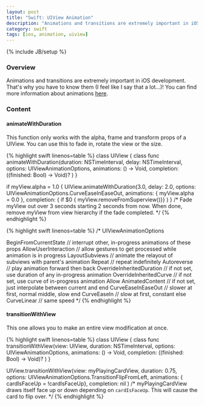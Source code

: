 ```yaml
---
layout: post
title: "Swift: UIView Animation"
description: "Animations and transitions are extremely important in iOS development. That's why you have to know them (I feel like I say that a lot...)! You can find more information about animations [here](http://www.raywenderlich.com/76200/basic-uiview-animation-swift-tutorial)."
category: swift
tags: [ios, animation, uiview]
---
```

{% include JB/setup %}

<!-- Overview -->
<h3>Overview</h3>

Animations and transitions are extremely important in iOS development. That's why you have to know them (I feel like I say that a lot...)! You can find more information about animations [here](http://www.raywenderlich.com/76200/basic-uiview-animation-swift-tutorial).

<!-- Content -->
<h3>Content</h3>

<!-- animateWithDuration -->
<h4>animateWithDuration</h4>

This function only works with the alpha, frame and transform props of a UIView. You can use this to fade in, rotate the view or the size.

<!-- Code _______________________________________-->
{% highlight swift linenos=table  %}
class UIView {
    class func animateWithDuration(duration: NSTimeInterval,
                                      delay: NSTimeInterval,
                                    options: UIViewAnimationOptions,
                                 animations: () -> Void,
                                 completion: ((finished: Bool) -> Void)? )
}

if myView.alpha = 1.0 {
    UIView.animateWithDuration(3.0,
                        delay: 2.0,
                      options: UIViewAnimationOptions.CurveEaseInEaseOut,
                   animations: { myView.alpha = 0.0 },
                   completion: { if $0 { myView.removeFromSuperview()}} )
}
/*
Fade myView out over 3 seconds starting 2 seconds from now.
When done, remove myView from view hierarchy if the fade completed.
 */
{% endhighlight %}
<!-- /Code ^^^^^^^^^^^^^^^^^^^^^^^^^^^^^^^^^^^^^^-->

<!-- Code _______________________________________-->
{% highlight swift linenos=table  %}
/*
UIViewAnimationOptions

  BeginFromCurrentState       // interrupt other, in-progress animations of these props
  AllowUserInteraction        // allow gestures to get processed while animation is in progress
  LayoutSubviews              // animate the relayout of subviews with parent's animation
  Repeat                      // repeat indefinitely
  Autoreverse                 // play animation forward then back
  OverrideInheritedDuration   // if not set, use duration of any in-progress animation
  OverrideInheritedCurve      // if not set, use curve of in-progress animation
  Allow AnimatedContent       // if not set, just interpolate between current and end
  CurveEaseInEaseOut          // slower at first, normal middle, slow end
  CurveEaseIn                 // slow at first, constant else
  CurveLinear                 // same speed
 */
{% endhighlight %}
<!-- /Code ^^^^^^^^^^^^^^^^^^^^^^^^^^^^^^^^^^^^^^-->


<!-- transitionWithView -->
<h4>transitionWithView</h4>

This one allows you to make an entire view modification at once.

<!-- Code _______________________________________-->
{% highlight swift linenos=table  %}
class UIView {
    class func transitionWithView(view: UIView,
                              duration: NSTimeInterval,
                               options: UIViewAnimationOptions,
                            animations: () -> Void,
                            completion: ((finished: Bool) -> Void)? )
}

UIView.transitionWithView(view: myPlayingCardView,
                      duration: 0.75,
                       options: UIViewAnimationOptions.TransitionFlipFromLeft,
                    animations: { cardIsFaceUp = !cardIsFaceUp},
                    completion: nil )
/*
myPlayingCardView draws itself face up or down depending on `cardIsFaceUp`.
This will cause the card to flip over.
 */
{% endhighlight %}
<!-- /Code ^^^^^^^^^^^^^^^^^^^^^^^^^^^^^^^^^^^^^^-->